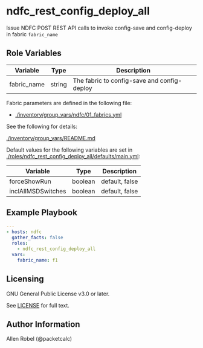 # ndfc_rest_config_deploy_all

Issue NDFC POST REST API calls to invoke config-save and config-deploy in fabric ``fabric_name``

## Role Variables

Variable           | Type    | Description
-------------------|---------|------------
fabric_name        | string  | The fabric to config-save and config-deploy

Fabric parameters are defined in the following file:

- [./inventory/group_vars/ndfc/01_fabrics.yml](/inventory/group_vars/ndfc/01_fabrics.yml)

See the following for details:

[./inventory/group_vars/README.md](/inventory/group_vars/README.md)

Default values for the following variables are set in [./roles/ndfc_rest_config_deploy_all/defaults/main.yml](/roles/ndfc_rest_config_deploy_all/defaults/main.yml):

Variable           | Type    | Description
-------------------|---------|------------
forceShowRun       | boolean | default, false
inclAllMSDSwitches | boolean | default, false

## Example Playbook

```yaml
---
- hosts: ndfc
  gather_facts: false
  roles:
    - ndfc_rest_config_deploy_all
  vars:
    fabric_name: f1
```

## Licensing

GNU General Public License v3.0 or later.

See [LICENSE](https://www.gnu.org/licenses/gpl-3.0.txt) for full text.

## Author Information

Allen Robel (@packetcalc)
